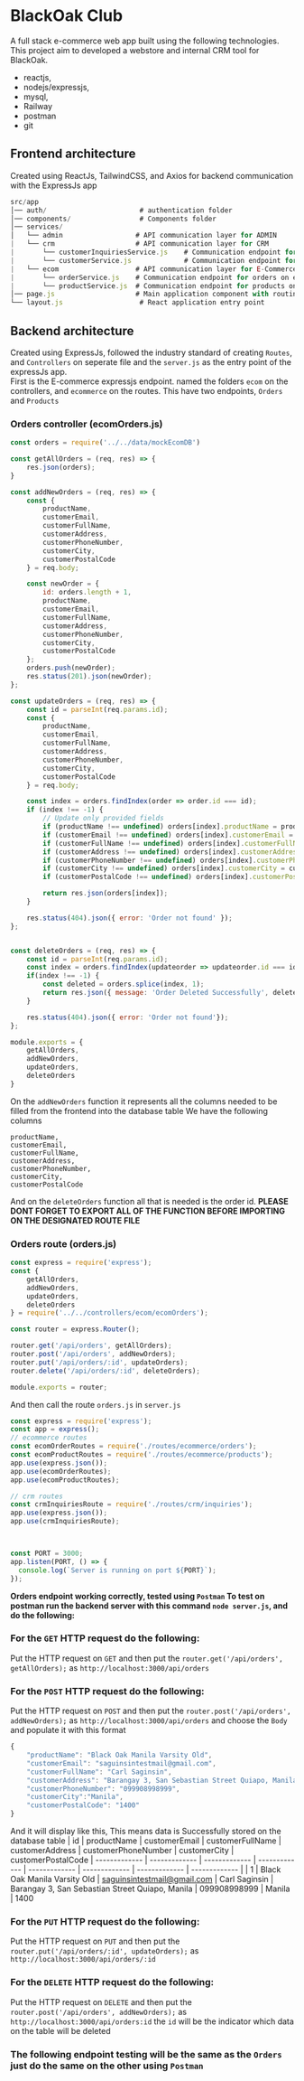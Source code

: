# BlackOak Club
A full stack e-commerce web app built using the following technologies. This project aim to developed a webstore and internal CRM tool for BlackOak.

- reactjs, <br>
- nodejs/expressjs,  <br>
- mysql,  <br>
- Railway
- postman
- git


## Frontend architecture
Created using ReactJs, TailwindCSS, and Axios for backend communication with the ExpressJs app

```javascript
src/app
│── auth/                       # authentication folder
│── components/                 # Components folder
│── services/
│   └── admin                  # API communication layer for ADMIN
|   └── crm                    # API communication layer for CRM
|       └── customerInquiriesService.js    # Communication endpoint for customer inquiries on crm module
|       └── customerService.js             # Communication endpoint for customers on crm module  
|   └── ecom                   # API communication layer for E-Commerce
|       └── orderService.js    # Communication endpoint for orders on ecom module
|       └── productService.js  # Communication endpoint for products on ecom module  
│── page.js                    # Main application component with routing
└── layout.js                   # React application entry point
```
## Backend architecture
Created using ExpressJs, followed the industry standard of creating ```Routes```, and ```Controllers``` on seperate file and the ```server.js``` as the entry point of the expressJs app.
<br> 
First is the E-commerce expressjs endpoint. named the folders ```ecom``` on the controllers, and ```ecommerce``` on the routes. This have two endpoints, ```Orders``` and ```Products```
### Orders controller (ecomOrders.js)
```javascript
const orders = require('../../data/mockEcomDB')

const getAllOrders = (req, res) => {
    res.json(orders);
}

const addNewOrders = (req, res) => {
    const { 
        productName,
        customerEmail, 
        customerFullName, 
        customerAddress, 
        customerPhoneNumber, 
        customerCity, 
        customerPostalCode  
    } = req.body;

    const newOrder = {
        id: orders.length + 1,
        productName,
        customerEmail,
        customerFullName,
        customerAddress,
        customerPhoneNumber,
        customerCity,
        customerPostalCode      
    };
    orders.push(newOrder);
    res.status(201).json(newOrder);
};

const updateOrders = (req, res) => {
    const id = parseInt(req.params.id);
    const {
        productName,
        customerEmail,
        customerFullName,
        customerAddress,
        customerPhoneNumber,
        customerCity,
        customerPostalCode
    } = req.body;

    const index = orders.findIndex(order => order.id === id);
    if (index !== -1) {
        // Update only provided fields
        if (productName !== undefined) orders[index].productName = productName;
        if (customerEmail !== undefined) orders[index].customerEmail = customerEmail;
        if (customerFullName !== undefined) orders[index].customerFullName = customerFullName;
        if (customerAddress !== undefined) orders[index].customerAddress = customerAddress;
        if (customerPhoneNumber !== undefined) orders[index].customerPhoneNumber = customerPhoneNumber;
        if (customerCity !== undefined) orders[index].customerCity = customerCity;
        if (customerPostalCode !== undefined) orders[index].customerPostalCode = customerPostalCode;

        return res.json(orders[index]);
    }

    res.status(404).json({ error: 'Order not found' });
};


const deleteOrders = (req, res) => {
    const id = parseInt(req.params.id);
    const index = orders.findIndex(updateorder => updateorder.id === id);
    if(index !== -1) {
        const deleted = orders.splice(index, 1);
        return res.json({ message: 'Order Deleted Successfully', deleted});
    }

    res.status(404).json({ error: 'Order not found'});
};

module.exports = {
    getAllOrders,
    addNewOrders,
    updateOrders,
    deleteOrders
}


```
On the ```addNewOrders``` function it represents all the columns needed to be filled from the frontend into the database table
We have the following columns
```
productName,
customerEmail, 
customerFullName, 
customerAddress, 
customerPhoneNumber, 
customerCity, 
customerPostalCode 
```
And on the ```deleteOrders``` function all that is needed is the order id. **PLEASE DONT FORGET TO EXPORT ALL OF THE FUNCTION BEFORE IMPORTING ON THE DESIGNATED ROUTE FILE**
### Orders route (orders.js)
``` javascript
const express = require('express');
const {
    getAllOrders,
    addNewOrders,
    updateOrders,
    deleteOrders
} = require('../../controllers/ecom/ecomOrders');

const router = express.Router();

router.get('/api/orders', getAllOrders);
router.post('/api/orders', addNewOrders);
router.put('/api/orders/:id', updateOrders);
router.delete('/api/orders/:id', deleteOrders);

module.exports = router;

```
And then call the route ```orders.js``` in ```server.js``` 
```javascript
const express = require('express');
const app = express();
// ecommerce routes
const ecomOrderRoutes = require('./routes/ecommerce/orders');
const ecomProductRoutes = require('./routes/ecommerce/products');
app.use(express.json());
app.use(ecomOrderRoutes);
app.use(ecomProductRoutes);

// crm routes
const crmInquiriesRoute = require('./routes/crm/inquiries');
app.use(express.json());
app.use(crmInquiriesRoute);



const PORT = 3000;
app.listen(PORT, () => {
  console.log(`Server is running on port ${PORT}`);
});

```
**Orders endpoint working correctly, tested using ```Postman``` To test on postman run the backend server with this command ```node server.js```, and do the following:**
<br>
### For the ```GET``` HTTP request do  the following:
Put the HTTP request on ```GET```  and then put the ```router.get('/api/orders', getAllOrders);``` as ```http://localhost:3000/api/orders```
### For the ```POST``` HTTP request do  the following:
Put the HTTP request on ```POST```  and then put the ```router.post('/api/orders', addNewOrders);``` as ```http://localhost:3000/api/orders``` and choose the ```Body``` and populate it with this format
```javascript
{
    "productName": "Black Oak Manila Varsity Old",
    "customerEmail": "saguinsintestmail@gmail.com", 
    "customerFullName": "Carl Saginsin", 
    "customerAddress": "Barangay 3, San Sebastian Street Quiapo, Manila", 
    "customerPhoneNumber": "099908998999", 
    "customerCity":"Manila", 
    "customerPostalCode": "1400" 
}
```
And it will display like this, This means data is Successfully stored on the database table
| id  | productName | customerEmail | customerFullName | customerAddress | customerPhoneNumber | customerCity | customerPostalCode
| -------------     | ------------- | ------------- | ------------- | ------------- | ------------- | ------------- | ------------- |
| 1   | Black Oak Manila Varsity Old | saguinsintestmail@gmail.com | Carl Saginsin | Barangay 3, San Sebastian Street Quiapo, Manila | 099908998999 | Manila | 1400

### For the ```PUT``` HTTP request do  the following:
Put the HTTP request on ```PUT```  and then put the ```router.put('/api/orders/:id', updateOrders);``` as ```http://localhost:3000/api/orders/:id```
### For the ```DELETE``` HTTP request do  the following:
Put the HTTP request on ```DELETE```  and then put the ```router.post('/api/orders', addNewOrders);``` as ```http://localhost:3000/api/orders:id``` the ```id``` will be the indicator which data on the table will be deleted
### The following endpoint testing will be the same as the ```Orders``` just do the same on the other using ```Postman```